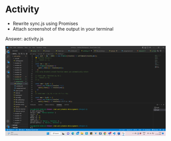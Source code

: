 # Activity

- Rewrite sync.js using Promises​
- Attach screenshot of the output in your terminal

Answer: activity.js

![Output](activity-8.png)